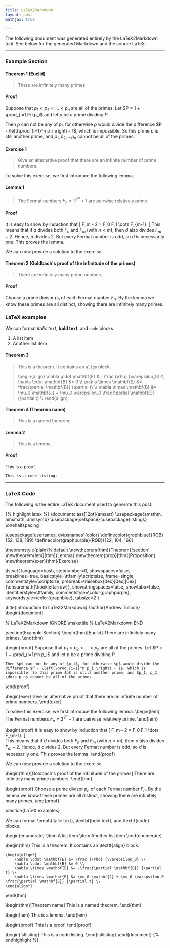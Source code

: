 ```yaml
---
title: LaTeX2Markdown
layout: post
mathjax: true

---
```


The following document was generated entirely by the LaTeX2Markdown tool.  See below for the generated Markdown and the source LaTeX.

<hr>

###  Example Section

#### Theorem 1 (Euclid)

> There are infinitely many primes.


#### Proof

Suppose that $p_1 < p_2 < \dots < p_n$ are all of the primes. Let $P = 1 + \prod_{i=1}^n p_i$ and let $p$ be a prime dividing $P$.

Then $p$ can not be any of $p_i$, for otherwise $p$ would divide the difference $P - \left(\prod_{i=1}^n p_i \right) - 1$, which is impossible. So this prime $p$ is still another prime, and $p_1, p_2, \dots p_n$ cannot be all of the primes.


#### Exercise 1

> Give an alternative proof that there are an infinite number of prime numbers.


To solve this exercise, we first introduce the following lemma.
#### Lemma 1

> The Fermat numbers $F_n = 2^{2^{n}} + 1$ are pairwise relatively prime.


#### Proof

It is easy to show by induction that \[
F_m - 2 = F_0 F_1 \dots F_{m-1}.
\]  This means that if $d$ divides both $F_n$ and $F_m$ (with $n < m$), then $d$ also divides $F_m - 2$.  Hence, $d$ divides 2.  But every Fermat number is odd, so $d$ is necessarily one.  This proves the lemma.


We can now provide a solution to the exercise.

#### Theorem 2 (Goldbach's proof of the infinitude of the primes)

> There are infinitely many prime numbers.


#### Proof

Choose a prime divisor $p_n$ of each Fermat number $F_n$.  By the lemma we know these primes are all distinct, showing there are infinitely many primes.


###  LaTeX examples


We can format *italic text*, **bold text**, and `code` blocks.



1. A list item
1. Another list item


#### Theorem 3

> This is a theorem.  It contains an `align` block.
> 
> \begin{align}
> \nabla \cdot \mathbf{E} &= \frac {\rho} {\varepsilon_0} \\\\
> \nabla \cdot \mathbf{B} &= 0 \\\\
> \nabla \times \mathbf{E} &= -\frac{\partial \mathbf{B}} {\partial t} \\\\
> \nabla \times \mathbf{B} &= \mu_0 \mathbf{J} + \mu_0 \varepsilon_0 \frac{\partial \mathbf{E}} {\partial t} \\\\
> \end{align}


#### Theorem 4 (Theorem name)

> This is a named theorem.


#### Lemma 2

> This is a lemma.


#### Proof

This is a proof.

    This is a code listing.

<hr>

### LaTeX Code

The following is the entire LaTeX document used to generate this post.

{% highlight latex %}
\documentclass[12pt]{amsart}
\usepackage{amsthm, amsmath, amssymb}
\usepackage{setspace}
\usepackage{listings}
\onehalfspacing                 

\usepackage[usenames, dvipsnames]{color}
\definecolor{graphblue}{RGB}{52, 138, 189}
\definecolor{graphpurple}{RGB}{122, 104, 166}

\theoremstyle{plain}% default 
\newtheorem{thm}{Theorem}[section] 
\newtheorem{lem}[thm]{Lemma} 
\newtheorem{prop}[thm]{Proposition} 
\newtheorem{exer}[thm]{Exercise} 

\lstset{
language=bash,
stepnumber=0,
showspaces=false,
breaklines=true,
basicstyle=\ttfamily\scriptsize,
frame=single,
commentstyle=\scriptsize,
prebreak=\raisebox{0ex}[0ex][0ex]{\ensuremath{\hookleftarrow}},
showstringspaces=false,
showtabs=false,
identifierstyle=\ttfamily,
commentstyle=\color{graphpurple},
keywordstyle=\color{graphblue},
tabsize=2
}

\title{Introduction to LaTeX2Markdown}
\author{Andrew Tulloch}
\begin{document}

% LaTeX2Markdown IGNORE
\maketitle
% LaTeX2Markdown END

\section{Example Section}
\begin{thm}[Euclid]
    There are infinitely many primes.
\end{thm}

\begin{proof}
    Suppose that $p_1 < p_2 < \dots < p_n$ are all of the primes. Let $P = 1 + \prod_{i=1}^n p_i$ and let $p$ be a prime dividing $P$.
    
    Then $p$ can not be any of $p_i$, for otherwise $p$ would divide the difference $P - \left(\prod_{i=1}^n p_i \right) - 1$, which is impossible. So this prime $p$ is still another prime, and $p_1, p_2, \dots p_n$ cannot be all of the primes.
\end{proof}

\begin{exer}
    Give an alternative proof that there are an infinite number of prime numbers.
\end{exer}

To solve this exercise, we first introduce the following lemma.
\begin{lem}
    The Fermat numbers $F_n = 2^{2^{n}} + 1$ are pairwise relatively prime.
\end{lem}

\begin{proof}
    It is easy to show by induction that \[
    F_m - 2 = F_0 F_1 \dots F_{m-1}.
\]  
    This means that if $d$ divides both $F_n$ and $F_m$ (with $n < m$), then $d$ also divides $F_m - 2$.  Hence, $d$ divides 2.  But every Fermat number is odd, so $d$ is necessarily one.  This proves the lemma.
\end{proof}

We can now provide a solution to the exercise.

\begin{thm}[Goldbach's proof of the infinitude of the primes]
    There are infinitely many prime numbers.
\end{thm}

\begin{proof}
    Choose a prime divisor $p_n$ of each Fermat number $F_n$.  By the lemma we know these primes are all distinct, showing there are infinitely many primes.
\end{proof}

\section{LaTeX examples}

We can format \emph{italic text}, \textbf{bold text}, and \texttt{code} blocks.

\begin{enumerate}
    \item A list item
    \item Another list item
\end{enumerate}

\begin{thm}
    This is a theorem.  It contains an \texttt{align} block.
    
    \begin{align*}
        \nabla \cdot \mathbf{E} &= \frac {\rho} {\varepsilon_0} \\
        \nabla \cdot \mathbf{B} &= 0 \\
        \nabla \times \mathbf{E} &= -\frac{\partial \mathbf{B}} {\partial t} \\
        \nabla \times \mathbf{B} &= \mu_0 \mathbf{J} + \mu_0 \varepsilon_0 \frac{\partial \mathbf{E}} {\partial t} \\
    \end{align*}
\end{thm}

\begin{thm}[Theorem name]
    This is a named theorem.
\end{thm}

\begin{lem}
    This is a lemma.
\end{lem}

\begin{proof}
    This is a proof.
\end{proof}

\begin{lstlisting}
This is a code listing.
\end{lstlisting}
\end{document}
{% endhighlight %}



